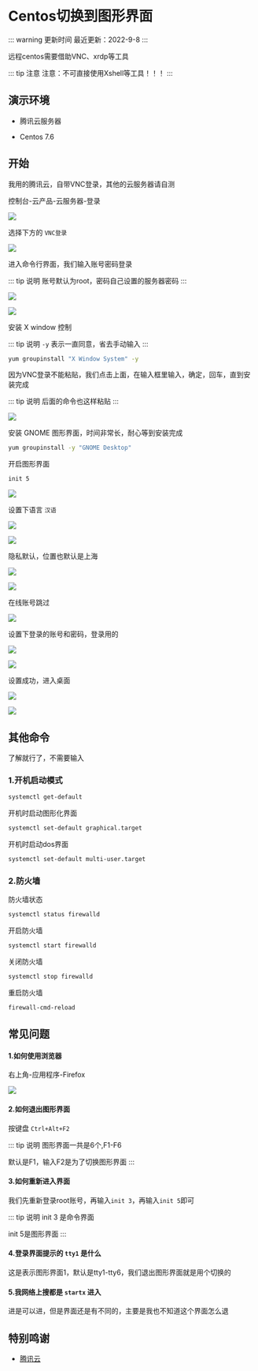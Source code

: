 # Centos切换到图形界面

::: warning 更新时间
最近更新：2022-9-8
:::

远程centos需要借助VNC、xrdp等工具

::: tip 注意
注意：不可直接使用Xshell等工具！！！
:::


## 演示环境


* 腾讯云服务器

* Centos 7.6



## 开始


我用的腾讯云，自带VNC登录，其他的云服务器请自测

控制台-云产品-云服务器-登录

![](./Centos-01.png)


选择下方的 `VNC登录`

![](./Centos-02.png)


进入命令行界面，我们输入账号密码登录

::: tip 说明
账号默认为root，密码自己设置的服务器密码
:::

![](./Centos-03.png)

![](./Centos-04.png)



安装 X window 控制

::: tip 说明
`-y` 表示一直同意，省去手动输入
:::

```sh
yum groupinstall "X Window System" -y
```

因为VNC登录不能粘贴，我们点击上面，在输入框里输入，确定，回车，直到安装完成

::: tip 说明
后面的命令也这样粘贴
:::

![](./Centos-05.png)


安装 GNOME 图形界面，时间非常长，耐心等到安装完成

```sh
yum groupinstall -y "GNOME Desktop"
```


开启图形界面

```sh
init 5
```

![](./Centos-06.png)


设置下语言 `汉语`

![](./Centos-07.png)

![](./Centos-08.png)


隐私默认，位置也默认是上海

![](./Centos-09.png)

![](./Centos-10.png)

在线账号跳过

![](./Centos-11.png)


设置下登录的账号和密码，登录用的

![](./Centos-12.png)

![](./Centos-13.png)


设置成功，进入桌面

![](./Centos-14.png)

![](./Centos-15.png)







## 其他命令



了解就行了，不需要输入



### 1.开机启动模式


```sh
systemctl get-default
```


开机时启动图形化界面

```sh
systemctl set-default graphical.target 
```


开机时启动dos界面

```sh
systemctl set-default multi-user.target
```






### 2.防火墙


防火墙状态

```sh
systemctl status firewalld
```

开启防火墙

```sh
systemctl start firewalld
```

关闭防火墙

```sh
systemctl stop firewalld
```

重启防火墙

```sh
firewall-cmd-reload
```





## 常见问题


#### 1.如何使用浏览器



右上角-应用程序-Firefox

![](./Centos-16.png)





#### 2.如何退出图形界面



按键盘 `Ctrl+Alt+F2` 

::: tip 说明
图形界面一共是6个,F1-F6

默认是F1，输入F2是为了切换图形界面
:::



#### 3.如何重新进入界面


我们先重新登录root账号，再输入`init 3`，再输入`init 5`即可

::: tip 说明
init 3 是命令界面

init 5是图形界面
:::


#### 4.登录界面提示的 `tty1` 是什么


这是表示图形界面1，默认是tty1-tty6，我们退出图形界面就是用个切换的



#### 5.我网络上搜都是 `startx` 进入

进是可以进，但是界面还是有不同的，主要是我也不知道这个界面怎么退





## 特别鸣谢

* [腾讯云](https://cloud.tencent.com/)



